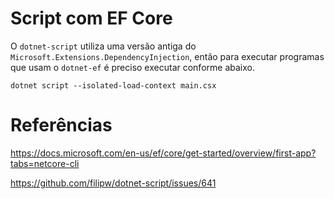 # Script com EF Core

O `dotnet-script` utiliza uma versão antiga do `Microsoft.Extensions.DependencyInjection`, então para executar programas que usam o `dotnet-ef` é preciso executar conforme abaixo.

```Shell
dotnet script --isolated-load-context main.csx 
```

# Referências

https://docs.microsoft.com/en-us/ef/core/get-started/overview/first-app?tabs=netcore-cli

https://github.com/filipw/dotnet-script/issues/641